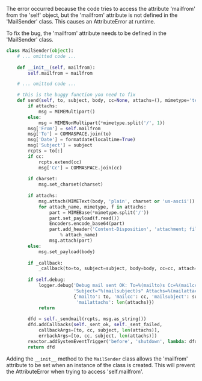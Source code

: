 The error occurred because the code tries to access the attribute 'mailfrom' from the 'self' object, but the 'mailfrom' attribute is not defined in the 'MailSender' class. This causes an AttributeError at runtime.

To fix the bug, the 'mailfrom' attribute needs to be defined in the 'MailSender' class.

```python
class MailSender(object):
    # ... omitted code ...
    
    def __init__(self, mailfrom):
        self.mailfrom = mailfrom

    # ... omitted code ...

    # this is the buggy function you need to fix
    def send(self, to, subject, body, cc=None, attachs=(), mimetype='text/plain', charset=None, _callback=None):
        if attachs:
            msg = MIMEMultipart()
        else:
            msg = MIMENonMultipart(*mimetype.split('/', 1))
        msg['From'] = self.mailfrom
        msg['To'] = COMMASPACE.join(to)
        msg['Date'] = formatdate(localtime=True)
        msg['Subject'] = subject
        rcpts = to[:]
        if cc:
            rcpts.extend(cc)
            msg['Cc'] = COMMASPACE.join(cc)
    
        if charset:
            msg.set_charset(charset)
    
        if attachs:
            msg.attach(MIMEText(body, 'plain', charset or 'us-ascii'))
            for attach_name, mimetype, f in attachs:
                part = MIMEBase(*mimetype.split('/'))
                part.set_payload(f.read())
                Encoders.encode_base64(part)
                part.add_header('Content-Disposition', 'attachment; filename="%s"' \
                    % attach_name)
                msg.attach(part)
        else:
            msg.set_payload(body)
    
        if _callback:
            _callback(to=to, subject=subject, body=body, cc=cc, attach=attachs, msg=msg)
    
        if self.debug:
            logger.debug('Debug mail sent OK: To=%(mailto)s Cc=%(mailcc)s '
                         'Subject="%(mailsubject)s" Attachs=%(mailattachs)d',
                         {'mailto': to, 'mailcc': cc, 'mailsubject': subject,
                          'mailattachs': len(attachs)})
            return
    
        dfd = self._sendmail(rcpts, msg.as_string())
        dfd.addCallbacks(self._sent_ok, self._sent_failed,
            callbackArgs=[to, cc, subject, len(attachs)],
            errbackArgs=[to, cc, subject, len(attachs)])
        reactor.addSystemEventTrigger('before', 'shutdown', lambda: dfd)
        return dfd
```

Adding the `__init__` method to the `MailSender` class allows the 'mailfrom' attribute to be set when an instance of the class is created. This will prevent the AttributeError when trying to access 'self.mailfrom'.